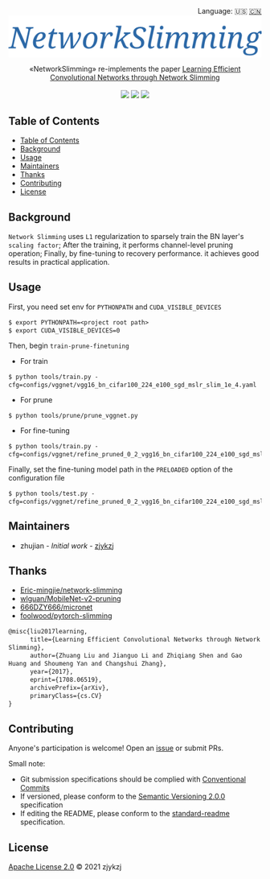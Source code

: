<div align="right">
  Language:
    🇺🇸
  <a title="Chinese" href="./README.zh-CN.md">🇨🇳</a>
</div>

 <div align="center"><a title="" href="https://github.com/ZJCV/NetworkSlimming"><img align="center" src="./imgs/NetworkSlimming.png"></a></div>

<p align="center">
  «NetworkSlimming» re-implements the paper <a title="" href="https://arxiv.org/abs/1708.06519">Learning Efficient Convolutional Networks through Network Slimming</a>
<br>
<br>
  <a href="https://github.com/RichardLitt/standard-readme"><img src="https://img.shields.io/badge/standard--readme-OK-green.svg?style=flat-square"></a>
  <a href="https://conventionalcommits.org"><img src="https://img.shields.io/badge/Conventional%20Commits-1.0.0-yellow.svg"></a>
  <a href="http://commitizen.github.io/cz-cli/"><img src="https://img.shields.io/badge/commitizen-friendly-brightgreen.svg"></a>
</p>



## Table of Contents

- [Table of Contents](#table-of-contents)
- [Background](#background)
- [Usage](#usage)
- [Maintainers](#maintainers)
- [Thanks](#thanks)
- [Contributing](#contributing)
- [License](#license)

## Background

`Network Slimming` uses `L1` regularization to sparsely train the BN layer's `scaling factor`; After the training, it performs channel-level pruning operation; Finally, by fine-tuning to recovery performance. it achieves good results in practical application.

## Usage

First, you need set env for `PYTHONPATH` and `CUDA_VISIBLE_DEVICES`

```angular2html
$ export PYTHONPATH=<project root path>
$ export CUDA_VISIBLE_DEVICES=0
```

Then, begin `train-prune-finetuning`

* For train

```
$ python tools/train.py -cfg=configs/vggnet/vgg16_bn_cifar100_224_e100_sgd_mslr_slim_1e_4.yaml
```

* For prune

```angular2html
$ python tools/prune/prune_vggnet.py
```

* For fine-tuning

```angular2html
$ python tools/train.py -cfg=configs/vggnet/refine_pruned_0_2_vgg16_bn_cifar100_224_e100_sgd_mslr_slim_1e_4.yaml
```

Finally, set the fine-tuning model path in the `PRELOADED` option of the configuration file

```angular2html
$ python tools/test.py -cfg=configs/vggnet/refine_pruned_0_2_vgg16_bn_cifar100_224_e100_sgd_mslr_slim_1e_4.yaml
```

## Maintainers

* zhujian - *Initial work* - [zjykzj](https://github.com/zjykzj)

## Thanks

* [ Eric-mingjie/network-slimming ](https://github.com/Eric-mingjie/network-slimming)
* [ wlguan/MobileNet-v2-pruning ](https://github.com/wlguan/MobileNet-v2-pruning)
* [ 666DZY666/micronet](https://github.com/666DZY666/micronet)
* [ foolwood/pytorch-slimming ](https://github.com/foolwood/pytorch-slimming)

```
@misc{liu2017learning,
      title={Learning Efficient Convolutional Networks through Network Slimming}, 
      author={Zhuang Liu and Jianguo Li and Zhiqiang Shen and Gao Huang and Shoumeng Yan and Changshui Zhang},
      year={2017},
      eprint={1708.06519},
      archivePrefix={arXiv},
      primaryClass={cs.CV}
}
```

## Contributing

Anyone's participation is welcome! Open an [issue](https://github.com/ZJCV/NetworkSlimming/issues) or submit PRs.

Small note:

* Git submission specifications should be complied
  with [Conventional Commits](https://www.conventionalcommits.org/en/v1.0.0-beta.4/)
* If versioned, please conform to the [Semantic Versioning 2.0.0](https://semver.org) specification
* If editing the README, please conform to the [standard-readme](https://github.com/RichardLitt/standard-readme)
  specification.

## License

[Apache License 2.0](LICENSE) © 2021 zjykzj